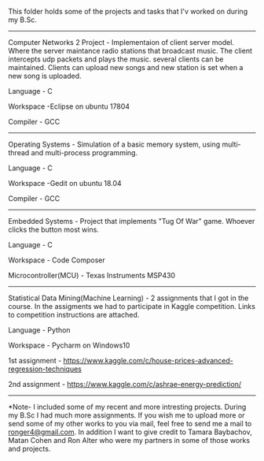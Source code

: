 This folder holds some of the projects and tasks that I'v worked on during my B.Sc.

----------------------------------------------------------------------------------------------------------------------------------------
Computer Networks 2 Project - Implementaion of client server model. Where the server maintance radio stations that broadcast music. The client intercepts udp packets and plays the music.
several clients can be maintained. Clients can upload new songs and new station is set when a new song is uploaded.

Language - C

Workspace -Eclipse on ubuntu 17804

Compiler - GCC

----------------------------------------------------------------------------------------------------------------------------------------
Operating Systems - Simulation of a basic memory system, using multi-thread and multi-process programming. 

Language - C

Workspace -Gedit on ubuntu 18.04

Compiler - GCC

----------------------------------------------------------------------------------------------------------------------------------------
Embedded Systems - Project that implements "Tug Of War" game. Whoever clicks the button most wins.

Language - C

Workspace - Code Composer

Microcontroller(MCU) - Texas Instruments MSP430

----------------------------------------------------------------------------------------------------------------------------------------
Statistical Data Mining(Machine Learning) - 2 assignments that I got in the course. In the assigments we had to participate in Kaggle competition. Links to competition instructions are attached.

Language - Python

Workspace - Pycharm on Windows10

1st assignment - https://www.kaggle.com/c/house-prices-advanced-regression-techniques

2nd assignment - https://www.kaggle.com/c/ashrae-energy-prediction/
 
 ---------------------------------------------------------------------------------------------------------------------------------------
 
 *Note- I included some of my recent and more intresting projects. During my B.Sc I had much more assignments. If you wish me to upload more or send some of my other works to you via mail, feel free to send me a mail to ronger4@gmail.com.
 In addition I want to give credit to Tamara Baybachov, Matan Cohen and Ron Alter who were my partners in some of those works and projects.

